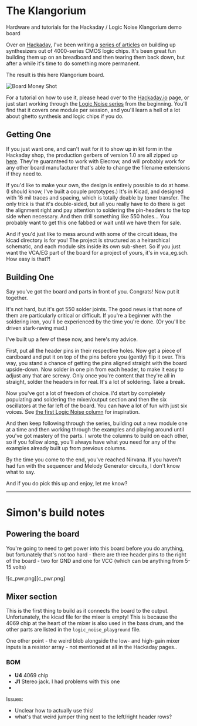 # The Klangorium
Hardware and tutorials for the Hackaday / Logic Noise Klangorium demo board

Over on [Hackaday](https://www.hackaday.com), I've been writing a [series of articles](https://hackaday.com/tag/logic-noise/) on building up synthesizers out of 4000-series CMOS logic chips.  It's been great fun building them up on an breadboard and then tearing them back down, but after a while it's time to do something more permanent.

The result is this here Klangorium board.  

![Board Money Shot](https://github.com/hexagon5un/klangorium/blob/master/images/klangorium_board.jpg)

For a tutorial on how to use it, please head over to the [Hackaday.io](https://hackaday.io/project/6540-logic-noise-klangorium) page, or just start working through the [Logic Noise series](https://hackaday.com/tag/logic-noise/) from the beginning.  You'll find that it covers one module per session, and you'll learn a hell of a lot about ghetto synthesis and logic chips if you do.

## Getting One 

If you just want one, and can't wait for it to show up in kit form in the Hackaday shop, the production gerbers of version 1.0 are all zipped up [here](https://github.com/hexagon5un/klangorium/blob/master/kicad/gerbers/logic_noise_playground_elliot_williams.zip).  They're guaranteed to work with Elecrow, and will probably work for any other board manufacturer that's able to change the filename extensions if they need to.  

If you'd like to make your own, the design is entirely possible to do at home.  (I should know, I've built a couple prototypes.)  It's in Kicad, and designed with 16 mil traces and spacing, which is totally doable by toner transfer.  The only trick is that it's double-sided, but all you really have to do there is get the alignment right and pay attention to soldering the pin-headers to the top side when necessary.  And then drill something like 550 holes...  You probably want to get this one fabbed or wait until we have them for sale.

And if you'd just like to mess around with some of the circuit ideas, the kicad directory is for you!  The project is structured as a heirarchical schematic, and each module sits inside its own sub-sheet.  So if you just want the VCA/EG part of the board for a project of yours, it's in vca_eg.sch.  How easy is that?!

## Building One

Say you've got the board and parts in front of you.  Congrats!  Now put it together. 

It's not hard, but it's got 550 solder joints.  The good news is that none of them are particularly critical or difficult.  If you're a beginner with the soldering iron, you'll be experienced by the time you're done.  (Or you'll be driven stark-raving mad.)

I've built up a few of these now, and here's my advice.  

First, put all the header pins in their respective holes.  Now get a piece of cardboard and put it on top of the pins before you (gently) flip it over.  This way, you stand a chance of getting the pins aligned straight with the board upside-down.  Now solder in one pin from each header, to make it easy to adjust any that are screwy.  Only once you're content that they're all in straight, solder the headers in for real.  It's a lot of soldering.  Take a break.

Now you've got a lot of freedom of choice.  I'd start by completely populating and soldering the mixer/output section and then the six oscillators at the far left of the board.  You can have a lot of fun with just six voices.  See [the first Logic Noise column](https://hackaday.com/2015/02/04/logic-noise-sweet-sweet-oscillator-sounds/) for inspiration. 

And then keep following through the series, building out a new module one at a time and then working through the examples and playing around until you've got mastery of the parts.  I wrote the columns to build on each other, so if you follow along, you'll always have what you need for any of the examples already built up from previous columns.  

By the time you come to the end, you've reached Nirvana.  If you haven't had fun with the sequencer and Melody Generator circuits, I don't know what to say.  

And if you do pick this up and enjoy, let me know?  

--- 

# Simon's build notes

## Powering the board

You're going to need to get power into this board before you do anything, but fortunately that's not too hard - there are three header pins to the right of the board - two for GND and one for VCC (which can be anything from 5-15 volts)

![c_pwr.png][c_pwr.png]


## Mixer section

This is the first thing to build as it connects the board to the output. Unfortunately, the kicad file for the mixer is empty! This is because the 4069 chip at the heart of the mixer is also used in the bass drum, and the other parts are listed in the `logic_noise_playground` file. 

One other point - the weird blob alongside the low- and high-gain mixer inputs is a resistor array - not mentioned at all in the Hackaday pages..

### BOM

- **U4** 4069 chip
- **J1** Stereo jack. I had problems with this one
- 



Issues:

- Unclear how to actually use this!
- what's that weird jumper thing next to the left/right header rows? 








